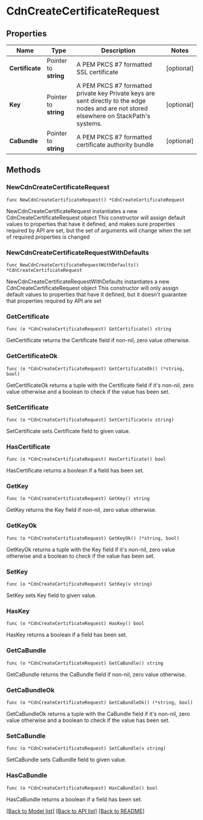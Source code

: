 # CdnCreateCertificateRequest

## Properties

Name | Type | Description | Notes
------------ | ------------- | ------------- | -------------
**Certificate** | Pointer to **string** | A PEM PKCS #7 formatted SSL certificate | [optional] 
**Key** | Pointer to **string** | A PEM PKCS #7 formatted private key  Private keys are sent directly to the edge nodes and are not stored elsewhere on StackPath&#39;s systems. | [optional] 
**CaBundle** | Pointer to **string** | A PEM PKCS #7 formatted certificate authority bundle | [optional] 

## Methods

### NewCdnCreateCertificateRequest

`func NewCdnCreateCertificateRequest() *CdnCreateCertificateRequest`

NewCdnCreateCertificateRequest instantiates a new CdnCreateCertificateRequest object
This constructor will assign default values to properties that have it defined,
and makes sure properties required by API are set, but the set of arguments
will change when the set of required properties is changed

### NewCdnCreateCertificateRequestWithDefaults

`func NewCdnCreateCertificateRequestWithDefaults() *CdnCreateCertificateRequest`

NewCdnCreateCertificateRequestWithDefaults instantiates a new CdnCreateCertificateRequest object
This constructor will only assign default values to properties that have it defined,
but it doesn't guarantee that properties required by API are set

### GetCertificate

`func (o *CdnCreateCertificateRequest) GetCertificate() string`

GetCertificate returns the Certificate field if non-nil, zero value otherwise.

### GetCertificateOk

`func (o *CdnCreateCertificateRequest) GetCertificateOk() (*string, bool)`

GetCertificateOk returns a tuple with the Certificate field if it's non-nil, zero value otherwise
and a boolean to check if the value has been set.

### SetCertificate

`func (o *CdnCreateCertificateRequest) SetCertificate(v string)`

SetCertificate sets Certificate field to given value.

### HasCertificate

`func (o *CdnCreateCertificateRequest) HasCertificate() bool`

HasCertificate returns a boolean if a field has been set.

### GetKey

`func (o *CdnCreateCertificateRequest) GetKey() string`

GetKey returns the Key field if non-nil, zero value otherwise.

### GetKeyOk

`func (o *CdnCreateCertificateRequest) GetKeyOk() (*string, bool)`

GetKeyOk returns a tuple with the Key field if it's non-nil, zero value otherwise
and a boolean to check if the value has been set.

### SetKey

`func (o *CdnCreateCertificateRequest) SetKey(v string)`

SetKey sets Key field to given value.

### HasKey

`func (o *CdnCreateCertificateRequest) HasKey() bool`

HasKey returns a boolean if a field has been set.

### GetCaBundle

`func (o *CdnCreateCertificateRequest) GetCaBundle() string`

GetCaBundle returns the CaBundle field if non-nil, zero value otherwise.

### GetCaBundleOk

`func (o *CdnCreateCertificateRequest) GetCaBundleOk() (*string, bool)`

GetCaBundleOk returns a tuple with the CaBundle field if it's non-nil, zero value otherwise
and a boolean to check if the value has been set.

### SetCaBundle

`func (o *CdnCreateCertificateRequest) SetCaBundle(v string)`

SetCaBundle sets CaBundle field to given value.

### HasCaBundle

`func (o *CdnCreateCertificateRequest) HasCaBundle() bool`

HasCaBundle returns a boolean if a field has been set.


[[Back to Model list]](../README.md#documentation-for-models) [[Back to API list]](../README.md#documentation-for-api-endpoints) [[Back to README]](../README.md)


